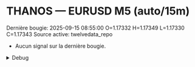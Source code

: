 # THANOS — EURUSD M5 (auto/15m)
Dernière bougie: 2025-09-15 08:55:00  O=1.17332  H=1.17349  L=1.17330  C=1.17343
Source active: twelvedata_repo

- Aucun signal sur la dernière bougie.

<details><summary>Debug</summary>

- TD_API_KEY manquant.

</details>